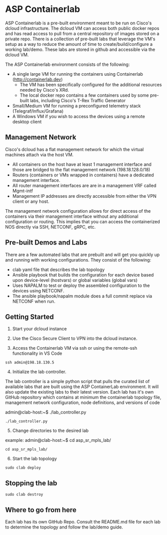 # ASP Containerlab
ASP Containerlab is a pre-built environment meant to be run on Cisco's dcloud infrastructure.  The dcloud VM can access both public docker repos and has read access to pull from a  central repository of images stored on a private repo.  There is a collection of pre-built labs that leverage the VM's setup as a way to reduce the amount of time to create/build/configure a working lab/demo. These labs are stored in github and accessible via the dcloud VM.  

The ASP Containerlab environment consists of the following:
- A single large VM for running the containers using Containerlab (http://containerlab.dev)
    - The VM has been specifically configured for the additional resources needed by Cisco's XRd.
    - The local docker repo contains a few containers used by some pre-built labs, including Cisco's T-Rex Traffic Generator 
- Small/Medium VM for running a preconfigured telemetry stack (Telegraf/Influx/Grafana)
- A Windows VM if you wish to access the devices using a remote desktop client

## Management Network
Cisco's dcloud has a flat management network for which the virtual machines attach via the host VM.  
- All containers on the host have at least 1 management interface and those are bridged to the flat management network (198.18.128.0/18)
- Routers (containers or VMs wrapped in containers) have a dedicated management interface. 
- All router management interfaces are are in a management VRF called Mgmt-intf
- Management IP addresses are directly accessible from either the VPN client or any host. 

The management network configuration allows for direct access of the containers via their management interface without any additional configuration or routing. This implies that you can access the containerized NOS directly via SSH, NETCONF, gRPC, etc. 

## Pre-built Demos and Labs
There are a few automated labs that are prebuilt and will get you quickly up and running with working configurations. They consist of the following:   
- clab yaml file that describes the lab topology
- Ansible playbook that builds the configuration for each device based upon device-level (hostvars) or global variables (global vars)
- Uses NAPALM to test or deploy the assembled configuration to the devices using NETCONF.
- The ansible playbook/napalm module does a full commit replace via NETCONF when run. 

## Getting Started
1. Start your dcloud instance

2. Use the Cisco Secure Client to VPN into the dcloud instance.  

3. Access the Containerlab VM via ssh or using the remote-ssh functionality in VS Code
```
ssh admin@198.18.130.5
```

4. Initialize the lab controller.

The lab controller is a simple python script that pulls the curated list of available labs that are built using the ASP ContainerLab environment.  It will also update the existing labs to their latest version.  Each lab has it's own GitHub repository which contains at minimum the containerlab topology file, management network configuration, node definitions, and versions of code

admin@clab-host:~$ ./lab_controller.py

```
./lab_controller.py
```

5. Change directories to the desired lab

example: 
admin@clab-host:~$ cd asp_sr_mpls_lab/

```
cd asp_sr_mpls_lab/
```

6. Start the lab topology 
```
sudo clab deploy
```

## Stopping the lab

```
sudo clab destroy
```

## Where to go from here
Each lab has its own GitHub Repo.  Consult the README.md file for each lab to determine the topology and follow the lab/demo guide.  

